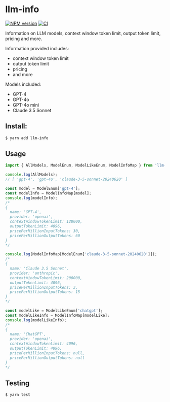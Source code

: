 # llm-info

[![NPM version](https://img.shields.io/npm/v/llm-info.svg?style=flat-square)](https://npmjs.org/package/llm-info)
[![CI](https://github.com/paradite/llm-info/actions/workflows/node.js.yml/badge.svg)](https://github.com/paradite/llm-info/actions/workflows/node.js.yml)

Information on LLM models, context window token limit, output token limit, pricing and more.

Information provided includes:

- context window token limit
- output token limit
- pricing
- and more

Models included:

- GPT-4
- GPT-4o
- GPT-4o mini
- Claude 3.5 Sonnet

## Install:

```bash
$ yarn add llm-info
```

## Usage

```ts
import { AllModels, ModelEnum, ModelLikeEnum, ModelInfoMap } from 'llm-info';

console.log(AllModels);
// [ 'gpt-4', 'gpt-4o', 'claude-3-5-sonnet-20240620' ]

const model = ModelEnum['gpt-4'];
const modelInfo = ModelInfoMap[model];
console.log(modelInfo);
/*
{
  name: 'GPT-4',
  provider: 'openai',
  contextWindowTokenLimit: 128000,
  outputTokenLimit: 4096,
  pricePerMillionInputTokens: 30,
  pricePerMillionOutputTokens: 60
}
*/

console.log(ModelInfoMap[ModelEnum['claude-3-5-sonnet-20240620']]);
/*
{
  name: 'Claude 3.5 Sonnet',
  provider: 'anthropic',
  contextWindowTokenLimit: 200000,
  outputTokenLimit: 4096,
  pricePerMillionInputTokens: 3,
  pricePerMillionOutputTokens: 15
}
*/

const modelLike = ModelLikeEnum['chatgpt'];
const modelLikeInfo = ModelInfoMap[modelLike];
console.log(modelLikeInfo);
/*
{
  name: 'ChatGPT',
  provider: 'openai',
  contextWindowTokenLimit: 4096,
  outputTokenLimit: 4096,
  pricePerMillionInputTokens: null,
  pricePerMillionOutputTokens: null
}
*/
```

## Testing

```
$ yarn test
```

